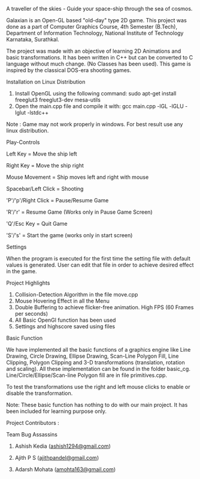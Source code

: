 A traveller of the skies - Guide your space-ship through the sea of cosmos.

Galaxian is an Open-GL based "old-day" type 2D game. This project was done as a part of Computer Graphics Course, 4th Semester (B.Tech), Department of Information Technology, National Institute of Technology Karnataka, Surathkal.

The project was made with an objective of learning 2D Animations and basic transformations. It has been written in C++ but can be converted to C language without much change. (No Classes has been used). This game is inspired by the classical DOS-era shooting games.


Installation on Linux Distribution

1. Install OpenGL using the following command: sudo apt-get install freeglut3 freeglut3-dev mesa-utils
2. Open the main.cpp file and compile it with: gcc main.cpp -lGL -lGLU -lglut -lstdc++

Note : Game may not work properly in windows. For best result use any linux distribution.


Play-Controls

Left Key = Move the ship left

Right Key =  Move the ship right

Mouse Movement = Ship moves left and right with mouse

Spacebar/Left Click = Shooting

'P'/'p'/Right Click = Pause/Resume Game

'R'/'r' = Resume Game (Works only in Pause Game Screen)

'Q'/Esc Key = Quit Game

'S'/'s' = Start the game (works only in start screen)


Settings

When the program is executed for the first time the setting file with default values is generated. User can edit that file in order to achieve desired effect in the game.


Project Highlights

1. Collision-Detection Algorithm in the file move.cpp
2. Mouse Hovering Effect in all the Menu
3. Double Buffering to achieve flicker-free animation. High FPS (60 Frames per seconds)
4. All Basic OpenGl function has been used
5. Settings and highscore saved using files


Basic Function

We have implemented all the basic functions of a graphics engine like Line Drawing, Circle Drawing, Ellipse Drawing, Scan-Line Polygon Fill, Line Clipping, Polygon Clipping and 3-D transformations (translation, rotation and scaling). All these implementation can be found in the folder basic_cg. Line/Circle/Ellipse/Scan-line Polygon fill are in file primitives.cpp.

To test the transformations use the right and left mouse clicks to enable or disable the transformation.

Note: These basic function has nothing to do with our main project. It has been included for learning purpose only.


Project Contributors :

Team Bug Assassins

1. Ashish Kedia (ashish1294@gmail.com)

2. Ajith P S (ajithpandel@gmail.com)

3. Adarsh Mohata (amohta163@gmail.com)

